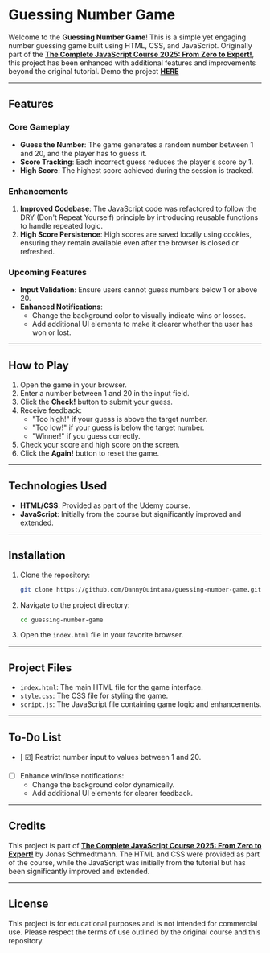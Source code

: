 # Guessing Number Game

Welcome to the **Guessing Number Game**! This is a simple yet engaging number guessing game built using HTML, CSS, and JavaScript. Originally part of the [**The Complete JavaScript Course 2025: From Zero to Expert!**](https://www.udemy.com/course/the-complete-javascript-course/), this project has been enhanced with additional features and improvements beyond the original tutorial. Demo the project [**HERE**](https://dannyquintana.github.io/guessing-number-game/)

---

## Features

### Core Gameplay

- **Guess the Number**: The game generates a random number between 1 and 20, and the player has to guess it.
- **Score Tracking**: Each incorrect guess reduces the player's score by 1.
- **High Score**: The highest score achieved during the session is tracked.

### Enhancements

1. **Improved Codebase**: The JavaScript code was refactored to follow the DRY (Don't Repeat Yourself) principle by introducing reusable functions to handle repeated logic.
2. **High Score Persistence**: High scores are saved locally using cookies, ensuring they remain available even after the browser is closed or refreshed.

### Upcoming Features

- **Input Validation**: Ensure users cannot guess numbers below 1 or above 20.
- **Enhanced Notifications**:
  - Change the background color to visually indicate wins or losses.
  - Add additional UI elements to make it clearer whether the user has won or lost.

---

## How to Play

1. Open the game in your browser.
2. Enter a number between 1 and 20 in the input field.
3. Click the **Check!** button to submit your guess.
4. Receive feedback:
   - "Too high!" if your guess is above the target number.
   - "Too low!" if your guess is below the target number.
   - "Winner!" if you guess correctly.
5. Check your score and high score on the screen.
6. Click the **Again!** button to reset the game.

---

## Technologies Used

- **HTML/CSS**: Provided as part of the Udemy course.
- **JavaScript**: Initially from the course but significantly improved and extended.

---

## Installation

1. Clone the repository:
   ```bash
   git clone https://github.com/DannyQuintana/guessing-number-game.git
   ```
2. Navigate to the project directory:
   ```bash
   cd guessing-number-game
   ```
3. Open the `index.html` file in your favorite browser.

---

## Project Files

- `index.html`: The main HTML file for the game interface.
- `style.css`: The CSS file for styling the game.
- `script.js`: The JavaScript file containing game logic and enhancements.

---

## To-Do List

- [ :ballot_box_with_check:] Restrict number input to values between 1 and 20.
- [ ] Enhance win/lose notifications:
  - Change the background color dynamically.
  - Add additional UI elements for clearer feedback.

---

## Credits

This project is part of [**The Complete JavaScript Course 2025: From Zero to Expert!**](https://www.udemy.com/course/the-complete-javascript-course/) by Jonas Schmedtmann. The HTML and CSS were provided as part of the course, while the JavaScript was initially from the tutorial but has been significantly improved and extended.

---

## License

This project is for educational purposes and is not intended for commercial use. Please respect the terms of use outlined by the original course and this repository.
